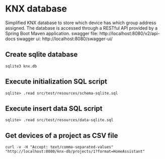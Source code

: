 # KNX database

Simplified KNX database to store which device has which group address assigned.
The database is accessed through a RESTful API provided by a Spring Boot Maven application.
swagger file: http://localhost:8080/v2/api-docs
swagger ui: http://localhost:8080/swagger-ui/

## Create sqlite database
```
sqlite3 knx.db
```

## Execute initialization SQL script
```
sqlite> .read src/test/resources/schema-sqlite.sql
```
## Execute insert data SQL script
```
sqlite> .read src/test/resources/data-sqlite.sql
```

## Get devices of a project as CSV file
```
curl -v -H "Accept: text/comma-separated-values" "http://localhost:8080/knx-db/projects/1?format=HomeAssistant"
```
